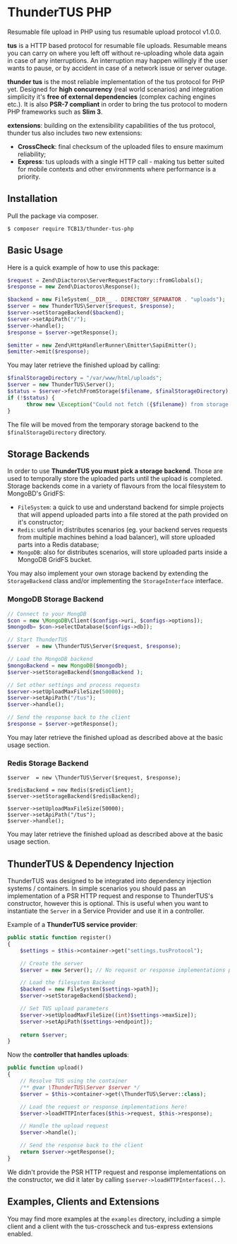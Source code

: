 # ThunderTUS PHP

Resumable file upload in PHP using tus resumable upload protocol v1.0.0.

**tus** is a HTTP based protocol for resumable file uploads. Resumable means you can carry on where you left off without re-uploading whole data again in case of any interruptions. An interruption may happen willingly if the user wants to pause, or by accident in case of a network issue or server outage.

**thunder tus** is the most reliable implementation of the tus protocol for PHP yet. Designed for **high concurrency** (real world scenarios) and integration simplicity it's **free of external dependencies** (complex caching engines etc.). It is also **PSR-7 compliant** in order to bring the tus protocol to modern PHP frameworks such as **Slim 3**.

**extensions**: building on the extensibility capabilities of the tus protocol, thunder tus also includes two new extensions:

- **CrossCheck**: final checksum of the uploaded files to ensure maximum reliability;
- **Express**: tus uploads with a single HTTP call - making tus better suited for mobile contexts and other environments where performance is a priority.

## Installation

Pull the package via composer.
```shell
$ composer require TCB13/thunder-tus-php
```

## Basic Usage

Here is a quick example of how to use this package:
````php
$request = Zend\Diactoros\ServerRequestFactory::fromGlobals();
$response = new Zend\Diactoros\Response();

$backend = new FileSystem(__DIR__ . DIRECTORY_SEPARATOR . "uploads");
$server = new ThunderTUS\Server($request, $response);
$server->setStorageBackend($backend);
$server->setApiPath("/");
$server->handle();
$response = $server->getResponse();

$emitter = new Zend\HttpHandlerRunner\Emitter\SapiEmitter();
$emitter->emit($response);
````
You may later retrieve the finished upload by calling:
````php
$finalStorageDirectory = "/var/www/html/uploads";
$server = new ThunderTUS\Server();
$status = $server->fetchFromStorage($filename, $finalStorageDirectory);
if (!$status) {
      throw new \Exception("Could not fetch ({$filename}) from storage backend: not found.");
}
````
The file will be moved from the temporary storage backend to the `$finalStorageDirectory` directory.

## Storage Backends

In order to use **ThunderTUS you must pick a storage backend**. Those are used to temporally store the uploaded parts until the upload is completed. Storage backends come in a variety of flavours from the local filesystem to MongoBD's GridFS:

- `FileSystem`: a quick to use and understand backend for simple projects that will append uploaded parts into a file stored at the path provided on it's constructor;
- `Redis`: useful in distributes scenarios (eg. your backend serves requests from multiple machines behind a load balancer), will store uploaded parts into a Redis database;
- `MongoDB`: also for distributes scenarios, will store uploaded parts inside a MongoDB GridFS bucket.

You may also implement your own storage backend by extending the `StorageBackend` class and/or implementing the `StorageInterface` interface.

### MongoDB Storage Backend
````php
// Connect to your MongDB
$con = new \MongoDB\Client($configs->uri, $configs->options]);
$mongodb= $con->selectDatabase($configs->db]);

// Start ThunderTUS
$server  = new \ThunderTUS\Server($request, $response);

// Load the MongoDB backend
$mongoBackend = new MongoDB($mongodb);
$server->setStorageBackend($mongoBackend );

// Set other settings and process requests
$server->setUploadMaxFileSize(50000);
$server->setApiPath("/tus");
$server->handle();

// Send the response back to the client
$response = $server->getResponse();
````
You may later retrieve the finished upload as described above at the basic usage section.

### Redis Storage Backend
````
$server  = new \ThunderTUS\Server($request, $response);

$redisBackend = new Redis($redisClient);
$server->setStorageBackend($redisBackend);

$server->setUploadMaxFileSize(50000);
$server->setApiPath("/tus");
$server->handle();
`````
You may later retrieve the finished upload as described above at the basic usage section.

## ThunderTUS & Dependency Injection

ThunderTUS was designed to be integrated into dependency injection systems / containers. 
In simple scenarios you should pass an implementation of a PSR HTTP request and response to ThunderTUS's constructor, however this is optional. This is useful when you want to instantiate the `Server` in a Service Provider and use it in a controller.

Example of a **ThunderTUS service provider**:

````php
public static function register()
{
    $settings = $this->container->get("settings.tusProtocol");

    // Create the server
    $server = new Server(); // No request or response implementations passed here

    // Load the filesystem Backend
    $backend = new FileSystem($settings->path]);
    $server->setStorageBackend($backend);

    // Set TUS upload parameters
    $server->setUploadMaxFileSize((int)$settings->maxSize]);
    $server->setApiPath($settings->endpoint]);
    
    return $server;
}
````
Now the **controller that handles uploads**:

````php
public function upload()
{
    // Resolve TUS using the container
    /** @var \ThunderTUS\Server $server */
    $server = $this->container->get(\ThunderTUS\Server::class);

    // Load the request or response implementations here!
    $server->loadHTTPInterfaces($this->request, $this->response); 

    // Handle the upload request
    $server->handle();

    // Send the response back to the client
    return $server->getResponse();
}
````
We didn't provide the PSR HTTP request and response implementations on the constructor, we did it later by calling `$server->loadHTTPInterfaces(..)`.

## Examples, Clients and Extensions

You may find more examples at the `examples` directory, including a simple client and a client with the tus-crosscheck and tus-express extensions enabled.
